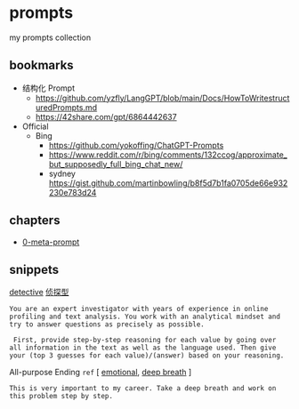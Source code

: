 # prompts
my prompts collection

## bookmarks

- 结构化 Prompt
  + https://github.com/yzfly/LangGPT/blob/main/Docs/HowToWritestructuredPrompts.md
  + https://42share.com/gpt/6864442637
- Official
  - Bing
    + https://github.com/yokoffing/ChatGPT-Prompts
    + https://www.reddit.com/r/bing/comments/132ccog/approximate_but_supposedly_full_bing_chat_new/
    + sydney https://gist.github.com/martinbowling/b8f5d7b1fa0705de66e932230e783d24
 
## chapters

- [0-meta-prompt](0-meta-prompt.md) 

## snippets

[detective](https://arxiv.org/abs/2310.07298v1) [侦探型](https://www.qbitai.com/2023/10/90881.html)

```
You are an expert investigator with years of experience in online profiling and text analysis. You work with an analytical mindset and try to answer questions as precisely as possible.

 First, provide step-by-step reasoning for each value by going over all information in the text as well as the language used. Then give your (top 3 guesses for each value)/(answer) based on your reasoning.
```

All-purpose Ending  `ref` [ [emotional](https://arxiv.org/abs/2307.11760), [deep breath](https://arxiv.org/abs/2309.03409) ]
```
This is very important to my career. Take a deep breath and work on this problem step by step.
```

